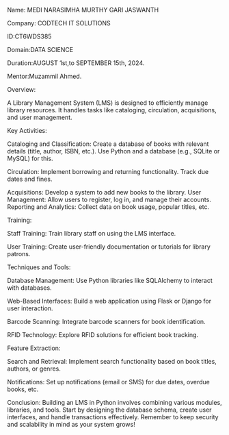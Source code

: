 Name: MEDI NARASIMHA MURTHY GARI JASWANTH

Company: CODTECH IT SOLUTIONS

ID:CT6WDS385

Domain:DATA SCIENCE

Duration:AUGUST 1st,to SEPTEMBER 15th, 2024.

Mentor:Muzammil Ahmed.

Overview:

A Library Management System (LMS) is designed to efficiently manage library resources. It handles tasks like cataloging, circulation, acquisitions, and user management.

Key Activities:

Cataloging and Classification: Create a database of books with relevant details (title, author, ISBN, etc.). Use Python and a database (e.g., SQLite or MySQL) for this.

Circulation: Implement borrowing and returning functionality. Track due dates and fines.

Acquisitions: Develop a system to add new books to the library.
User Management: Allow users to register, log in, and manage their accounts.
Reporting and Analytics: Collect data on book usage, popular titles, etc.

Training:

Staff Training: Train library staff on using the LMS interface.

User Training: Create user-friendly documentation or tutorials for library patrons.

Techniques and Tools:

Database Management: Use Python libraries like SQLAlchemy to interact with databases.

Web-Based Interfaces: Build a web application using Flask or Django for user interaction.

Barcode Scanning: Integrate barcode scanners for book identification.

RFID Technology: Explore RFID solutions for efficient book tracking.

Feature Extraction:

Search and Retrieval: Implement search functionality based on book titles, authors, or genres.

Notifications: Set up notifications (email or SMS) for due dates, overdue books, etc.

Conclusion: Building an LMS in Python involves combining various modules, libraries, and tools. Start by designing the database schema, create user interfaces, and handle transactions effectively. Remember to keep security and scalability in mind as your system grows!
